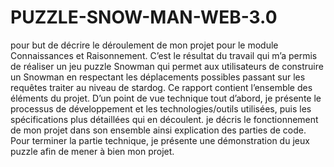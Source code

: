 # PUZZLE-SNOW-MAN-WEB-3.0
pour but de décrire le déroulement de mon projet pour le module Connaissances et Raisonnement. C’est le résultat du travail qui m’a permis de réaliser un jeu puzzle Snowman qui permet aux utilisateurs de construire un Snowman en respectant les déplacements possibles passant sur les requêtes traiter au niveau de stardog. Ce rapport contient l’ensemble des éléments du projet. D’un point de vue technique tout d’abord, je présente le processus de développement et les technologies/outils utilisées, puis les spécifications plus détaillées qui en découlent. je décris le fonctionnement de mon projet dans son ensemble ainsi explication des parties de code. Pour terminer la partie technique, je présente une démonstration du jeux puzzle afin de mener à bien mon projet.
